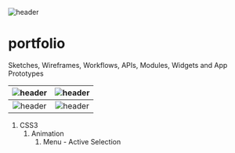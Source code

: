 ![header](https://raw.github.com/elwoodberry/portfolio/master/_img/index/header.png)
# portfolio
Sketches, Wireframes, Workflows, APIs, Modules, Widgets and App Prototypes

| ![header](https://raw.github.com/elwoodberry/portfolio/master/_img/index/css_header.png)   | ![header](https://raw.github.com/elwoodberry/portfolio/master/_img/index/css_header.png)   |
| :---:   | :---:   |
| ![header](https://raw.github.com/elwoodberry/portfolio/master/_img/index/css_header.png)   | ![header](https://raw.github.com/elwoodberry/portfolio/master/_img/index/css_header.png)   |
1. CSS3
    1. Animation
        1. Menu - Active Selection
